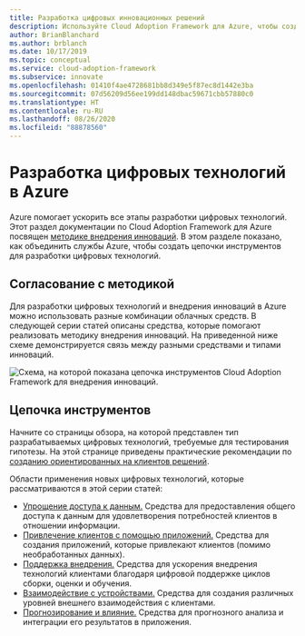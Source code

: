 ```yaml
---
title: Разработка цифровых инновационных решений
description: Используйте Cloud Adoption Framework для Azure, чтобы создать методологию внедрения инноваций и цепочку инструментов для разработки новых цифровых технологий.
author: BrianBlanchard
ms.author: brblanch
ms.date: 10/17/2019
ms.topic: conceptual
ms.service: cloud-adoption-framework
ms.subservice: innovate
ms.openlocfilehash: 01410f4ae4728681bb8d349e5f87ec8d1442e3ba
ms.sourcegitcommit: 07d56209d56ee199dd148dbac59671cbb57880c0
ms.translationtype: HT
ms.contentlocale: ru-RU
ms.lasthandoff: 08/26/2020
ms.locfileid: "88878560"
---
```

# <a name="develop-digital-inventions-in-azure"></a>Разработка цифровых технологий в Azure

Azure помогает ускорить все этапы разработки цифровых технологий. Этот раздел документации по Cloud Adoption Framework для Azure посвящен [методике внедрения инноваций](../considerations/index.md). В этом разделе показано, как объединить службы Azure, чтобы создать цепочки инструментов для разработки цифровых технологий.

## <a name="alignment-to-the-methodology"></a>Согласование с методикой

Для разработки цифровых технологий и внедрения инноваций в Azure можно использовать разные комбинации облачных средств. В следующей серии статей описаны средства, которые помогают реализовать методику внедрения инноваций. На приведенной ниже схеме демонстрируется связь между разными средствами и типами инноваций.

![Схема, на которой показана цепочка инструментов Cloud Adoption Framework для внедрения инноваций.](../../_images/innovate/innovate-toolchain.png)

## <a name="toolchain"></a>Цепочка инструментов

Начните со страницы обзора, на которой представлен тип разрабатываемых цифровых технологий, требуемые для тестирования гипотезы. На этой странице приведены практические рекомендации по [созданию ориентированных на клиентов решений](../considerations/build.md).

Области применения новых цифровых технологий, которые рассматриваются в этой серии статей:

- [Упрощение доступа к данным.](./data.md) Средства для предоставления общего доступа к данным для удовлетворения потребностей клиентов в отношении информации.
- [Привлечение клиентов с помощью приложений.](./apps.md) Средства для создания приложений, которые привлекают клиентов (помимо необработанных данных).
- [Поддержка внедрения.](./ci-cd.md) Средства для ускорения внедрения технологий клиентами благодаря цифровой поддержке циклов сборки, оценки и обучения.
- [Взаимодействие с устройствами.](./devices.md) Средства для создания различных уровней внешнего взаимодействия с клиентами.
- [Прогнозирование и влияние.](./predict.md) Средства для прогнозного анализа и интеграции его результатов в приложения.
